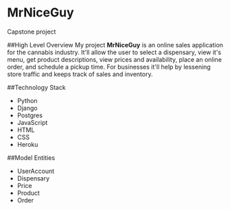 # MrNiceGuy
Capstone project

##High Level Overview
My project **MrNiceGuy** is an online sales application for the cannabis industry. It'll allow the user to select a dispensary, view it's menu, get product descriptions, view prices and availability, place an online order, and schedule a pickup time. For businesses it'll help by lessening store traffic and keeps track of sales and inventory.     

##Technology Stack
* Python
* Django
* Postgres
* JavaScript
* HTML
* CSS
* Heroku

##Model Entities
* UserAccount
* Dispensary
* Price
* Product
* Order

